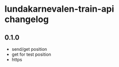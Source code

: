 # lundakarnevalen-train-api changelog

## 0.1.0

* send/get position
* get for test position
* https